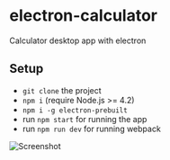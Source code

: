 # electron-calculator
Calculator desktop app with electron

## Setup

- `git clone` the project
- `npm i` (require Node.js >= 4.2)
- `npm i -g electron-prebuilt`
- run `npm start` for running the app
- run `npm run dev` for running webpack

![Screenshot]()